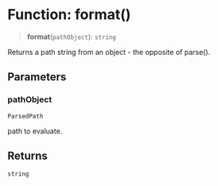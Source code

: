 # Function: format()

> **format**(`pathObject`): `string`

Returns a path string from an object - the opposite of parse().

## Parameters

### pathObject

`ParsedPath`

path to evaluate.

## Returns

`string`
